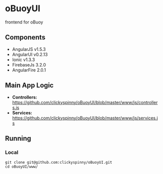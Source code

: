 # oBuoyUI
frontend for oBuoy

## Components
 * AngularJS v1.5.3
 * AngularUI v0.2.13
 * Ionic v1.3.3
 * FirebaseJs 3.2.0
 * AngularFire 2.0.1

## Main App Logic
 * **Controllers:** https://github.com/clickyspinny/oBuoyUI/blob/master/www/js/controllers.js
 * **Services:** https://github.com/clickyspinny/oBuoyUI/blob/master/www/js/services.js

## Running
### Local
```
git clone git@github.com:clickyspinny/oBuoyUI.git
cd oBuoyUI/www/
```
